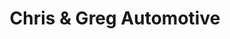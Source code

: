 ---
title: "Chris & Greg Automotive"
url: /pittsburgh/chris-und-greg-automotive/
shop: Autowerkstatt
---